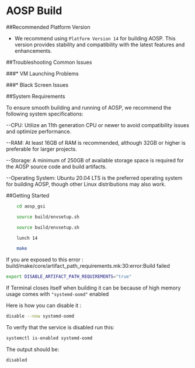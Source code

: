 # AOSP Build 

##Recommended Platform Version
- We recommend using `Platform Version 14` for building AOSP. This version provides stability and compatibility with the latest features and enhancements.

##Troubleshooting Common Issues

###* VM Launching Problems

###* Black Screen Issues

##System Requirements

To ensure smooth building and running of AOSP, we recommend the following system specifications:

--CPU: Utilize an 11th generation CPU or newer to avoid compatibility issues and optimize performance.

--RAM: At least 16GB of RAM is recommended, although 32GB or higher is preferable for larger projects.

--Storage: A minimum of 250GB of available storage space is required for the AOSP source code and build artifacts.

--Operating System: Ubuntu 20.04 LTS is the preferred operating system for building AOSP, though other Linux distributions may also work.
 
##Getting Started

```bash
	cd aosp_gsi
```
```bash
	source build/envsetup.sh
```
```bash
	source build/envsetup.sh
```
```bash
	lunch 14
```
```bash
	make 
```
If you are exposed to this error : build/make/core/artifact_path_requirements.mk:30:error:Build failed

```bash
export DISABLE_ARTIFACT_PATH_REQUIREMENTS="true"
```

If Terminal closes itself when building it can be because of high memory usage comes with `"systemd-oomd"` enabled 

Here is how you can disable it : 

```bash
disable --now systemd-oomd
```
To verify that the service is disabled run this:

```bash
systemctl is-enabled systemd-oomd
```
The output should be:

```bash
disabled
```

